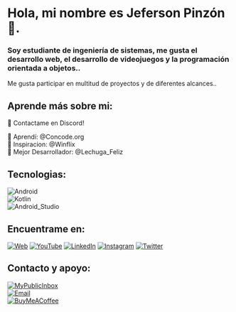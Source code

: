 #  Hola, mi nombre es Jeferson Pinzón 👋. 
### Soy estudiante de ingeniería de sistemas, me gusta el desarrollo web, el desarrollo de videojuegos y la programación orientada a objetos..

Me gusta participar en multitud de proyectos y de diferentes alcances..

## Aprende más sobre mi:

🎁 Contactame en Discord!

🥉 Aprendí: @Concode.org</br>
🥈 Inspiracion: @Winflix</br>
🥇 Mejor Desarrollador: @Lechuga_Feliz

## Tecnologias:
![Android](https://img.shields.io/badge/Android-3DDC84?style=for-the-badge&logo=android&logoColor=white&labelColor=101010)</br>
![Kotlin](https://img.shields.io/badge/Kotlin-0095D5?style=for-the-badge&logo=kotlin&logoColor=white&labelColor=101010)</br>
![Android_Studio](https://img.shields.io/badge/Android_Studio-3DDC84?style=for-the-badge&logo=android-studio&logoColor=white&labelColor=101010)</br>

## Encuentrame en:

[![Web](https://img.shields.io/badge/Mi_Sitio_Web-Proximamente-14a1f0?style=for-the-badge&logo=wordpress&logoColor=white&labelColor=101010)](https://GOOGLE.com)
[![YouTube](https://img.shields.io/badge/YouTube-S4LPICON-FF0000?style=for-the-badge&logo=youtube&logoColor=white&labelColor=101010)]([https://devexperto.com/youtube](https://www.youtube.com/channel/UCKpGqA0vn_un_0v1lh4hGag))
[![LinkedIn](https://img.shields.io/badge/LinkedIn-Jeferson_Pinzon-0077B5?style=for-the-badge&logo=linkedin&logoColor=white&labelColor=101010)]([https://devexperto.com/linkedin](https://www.linkedin.com/in/jeferson-pinzon-799b99272/))
[![Instagram](https://img.shields.io/badge/Instagram-@jeferson.pinz-E4405F?style=for-the-badge&logo=instagram&logoColor=white&labelColor=101010)](https:instagram/jeferson.pinz)
[![Twitter](https://img.shields.io/badge/Twitter-@S4LPICON-1DA1F2?style=for-the-badge&logo=twitter&logoColor=white&labelColor=101010)](https://twitter.com/S4LPICON)


## Contacto y apoyo:

[![MyPublicInbox](https://img.shields.io/badge/MyPublicInbox-MENSAJE+CAFÉ_Gracias!-orange?style=for-the-badge&logo=Microsoft+Outlook&logoColor=white&labelColor=101010)](https://mypublicinbox.com/mouredev)
</br>
[![Email](https://img.shields.io/badge/contacto.s4lpicon@gmail.com-email_personal-D14836?style=for-the-badge&logo=gmail&logoColor=white&labelColor=101010)](mailto:contacto.s4lpicon@gmail.com)
</br>
[![BuyMeACoffee](https://img.shields.io/badge/Buy_Me_A_Coffee-apoya_mi_aprendizaje-FFDD00?style=for-the-badge&logo=buy-me-a-coffee&logoColor=white&labelColor=101010)]([https://www.buymeacoffee.com/mouredev](https://www.buymeacoffee.com/jeffersonp7))

